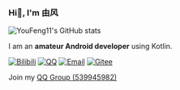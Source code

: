 ### Hi👋, I'm 由风

![YouFeng11's GitHub stats](https://github-readme-stats.vercel.app/api?username=youfeng11)

I am an **amateur Android developer** using Kotlin.

[![Bilibili](https://img.shields.io/badge/%40由风11-FF6699?style=flat-square&logo=bilibili&logoColor=FFFFFF&labelColor=FF6699)](https://b23.tv/HMTezn9) [![QQ](https://img.shields.io/badge/458643074-1EBAFC?style=flat-square&logo=QQ&logoColor=FFFFFF&labelColor=1EBAFC)](https://qm.qq.com/q/VXVMTN34EE) [![Email](https://img.shields.io/badge/youfeng11%40outlook.com-53A9F2?style=flat-square&logo=mailbox.org&logoColor=FFFFFF&labelColor=53A9F2)](mailto:youfeng11@outlook.com) [![Gitee](https://img.shields.io/badge/%40YouFeng11-C71D23?style=flat-square&logo=gitee&logoColor=FFFFFF&labelColor=C71D23)](https://gitee.com/YouFeng11)

Join my [QQ Group (539945982)](http://qm.qq.com/cgi-bin/qm/qr?_wv=1027&k=WLYuxrc-FPS9DLLvq5RRWqy6i4qyu0y3&authKey=si8tZigc4d5qJh%2F%2FVs5QbLLQ0gflIrnPXxjA1P4cJxS0SEotqNSS8Z4NsKEwxZPM&noverify=0&group_code=539945982)
